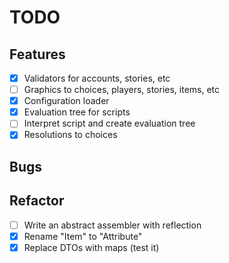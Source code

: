 # TODO

## Features
- [x] Validators for accounts, stories, etc
- [ ] Graphics to choices, players, stories, items, etc
- [x] Configuration loader
- [x] Evaluation tree for scripts
- [ ] Interpret script and create evaluation tree
- [x] Resolutions to choices

## Bugs

## Refactor
- [ ] Write an abstract assembler with reflection
- [x] Rename "Item" to "Attribute"
- [x] Replace DTOs with maps (test it)